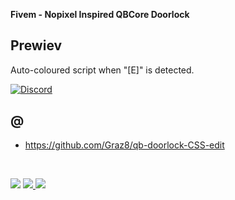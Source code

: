 <b>Fivem - Nopixel Inspired QBCore Doorlock</b>

## Prewiev

Auto-coloured script when "[E]" is detected.

[![Discord](https://media.discordapp.net/attachments/1142641072955195443/1142641073244614778/doorlock.gif)](https://discord.gg/NC3NxVWKxk)


## @
* https://github.com/Graz8/qb-doorlock-CSS-edit


<br>

<a href="https://discord.gg/NC3NxVWKxk" target="_blank"><img src="https://img.shields.io/badge/codenest-5865F2?style=for-the-badge&logo=discord&logoColor=white"/></a>
<a href="https://www.youtube.com/@CodeNestt" target="_blank"><img src="https://img.shields.io/badge/@CodeNestt-FF0000?style=for-the-badge&logo=youtube&logoColor=white"/> </a>
<a href="https://codenest.tebex.io" target="_blank"><img src="https://img.shields.io/badge/codenest.tebex.io-%5DE3E2?style=for-the-badge&logo=telegraph&logoColor=white"/></a>
